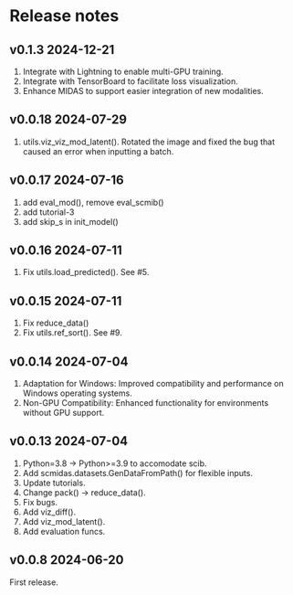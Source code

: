 # Release notes

## v0.1.3 2024-12-21

1. Integrate with Lightning to enable multi-GPU training.
2. Integrate with TensorBoard to facilitate loss visualization.
3. Enhance MIDAS to support easier integration of new modalities.

## v0.0.18 2024-07-29

1. utils.viz_viz_mod_latent(). Rotated the image and fixed the bug that caused an error when inputting a batch.

## v0.0.17  2024-07-16

1. add eval_mod(), remove eval_scmib()
2. add tutorial-3
3. add skip_s in init_model()

## v0.0.16  2024-07-11

1. Fix utils.load_predicted(). See #5.

## v0.0.15  2024-07-11

1. Fix reduce_data()
2. Fix utils.ref_sort(). See #9.

## v0.0.14  2024-07-04

1. Adaptation for Windows: Improved compatibility and performance on Windows operating systems.
2. Non-GPU Compatibility: Enhanced functionality for environments without GPU support.

## v0.0.13  2024-07-04

1. Python=3.8 -> Python>=3.9 to accomodate scib.
2. Add scmidas.datasets.GenDataFromPath() for flexible inputs.
3. Update tutorials.
4. Change pack() -> reduce_data().
5. Fix bugs.
6. Add viz_diff().
7. Add viz_mod_latent().
8. Add evaluation funcs.

## v0.0.8  2024-06-20

First release.
